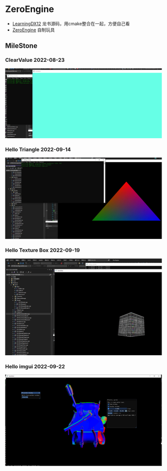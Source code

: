 # ZeroEngine

- [LearningDX12](https://github.com/J-Mat/ZeroEngine/tree/main/LearningDX12 "LearningDX12")  龙书源码，用cmake整合在一起，方便自己看
- [ZeroEngine](https://github.com/J-Mat/ZeroEngine/tree/main/ZeroEngine "ZeroEngine") 自制玩具

## MileStone

### ClearValue **2022-08-23**

![1663596672383](image/README/1663596672383.png)

### Hello Triangle **2022-09-14**

![1663596830138](image/README/1663596830138.png)

### Hello Texture Box  **2022-09-19**

![1663596898141](image/README/1663596898141.png)

### Hello imgui  **2022-09-22**

![1663845620594](image/README/1663845620594.png)
